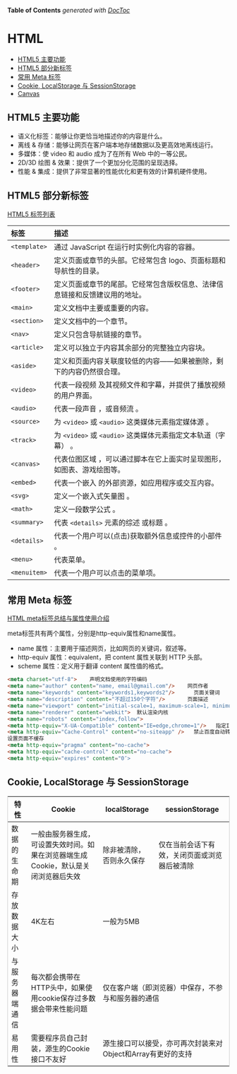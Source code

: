 <!-- START doctoc generated TOC please keep comment here to allow auto update -->
<!-- DON'T EDIT THIS SECTION, INSTEAD RE-RUN doctoc TO UPDATE -->
**Table of Contents**  *generated with [DocToc](https://github.com/thlorenz/doctoc)*

# HTML

- [HTML5 主要功能](#html5-%E4%B8%BB%E8%A6%81%E5%8A%9F%E8%83%BD)
- [HTML5 部分新标签](#html5-%E9%83%A8%E5%88%86%E6%96%B0%E6%A0%87%E7%AD%BE)
- [常用 Meta 标签](#%E5%B8%B8%E7%94%A8-meta-%E6%A0%87%E7%AD%BE)
- [Cookie, LocalStorage 与 SessionStorage](#cookie-localstorage-%E4%B8%8E-sessionstorage)
- [Canvas](./Canvas.md)

<!-- END doctoc generated TOC please keep comment here to allow auto update -->

## HTML5 主要功能
- 语义化标签：能够让你更恰当地描述你的内容是什么。
- 离线 & 存储：能够让网页在客户端本地存储数据以及更高效地离线运行。
- 多媒体：使 video 和 audio 成为了在所有 Web 中的一等公民。
- 2D/3D 绘图 & 效果：提供了一个更加分化范围的呈现选择。
- 性能 & 集成：提供了非常显著的性能优化和更有效的计算机硬件使用。

## HTML5 部分新标签

[HTML5 标签列表](https://developer.mozilla.org/zh-CN/docs/Web/Guide/HTML/HTML5/HTML5_element_list)

| 标签 | 描述 |
| :- | :- |
| `<template>` | 通过 JavaScript 在运行时实例化内容的容器。 |
| `<header>` | 定义页面或章节的头部。它经常包含 logo、页面标题和导航性的目录。 |
| `<footer>` | 定义页面或章节的尾部。它经常包含版权信息、法律信息链接和反馈建议用的地址。 |
| `<main>` | 定义文档中主要或重要的内容。 |
| `<section>` | 定义文档中的一个章节。 |
| `<nav>` | 定义只包含导航链接的章节。 |
| `<article>` | 定义可以独立于内容其余部分的完整独立内容块。 |
| `<aside>` | 定义和页面内容关联度较低的内容——如果被删除，剩下的内容仍然很合理。 |
| `<video>` | 代表一段视频 及其视频文件和字幕，并提供了播放视频的用户界面。 |
| `<audio>` | 代表一段声音 ，或音频流 。 |
| `<source>` | 为 `<video>` 或 `<audio>` 这类媒体元素指定媒体源 。 |
| `<track>` | 为 `<video>` 或 `<audio>` 这类媒体元素指定文本轨道（字幕） 。 |
| `<canvas>` | 代表位图区域 ，可以通过脚本在它上面实时呈现图形，如图表、游戏绘图等。 |
| `<embed>` | 代表一个嵌入 的外部资源，如应用程序或交互内容。 |
| `<svg>` | 定义一个嵌入式矢量图 。 |
| `<math>` | 定义一段数学公式 。 |
| `<summary>` | 代表 `<details>` 元素的综述 或标题 。 |
| `<details>` | 代表一个用户可以(点击)获取额外信息或控件的小部件 。 |
| `<menu>` | 代表菜单。 |
| `<menuitem>` | 代表一个用户可以点击的菜单项。 |

## 常用 Meta 标签

[HTML meta标签总结与属性使用介绍](https://segmentfault.com/a/1190000004279791)

meta标签共有两个属性，分别是http-equiv属性和name属性。
- name 属性：主要用于描述网页，比如网页的关键词，叙述等。
- http-equiv 属性：equivalent，把 content 属性关联到 HTTP 头部。
- scheme 属性：定义用于翻译 content 属性值的格式。

```html 
<meta charset="utf-8">    声明文档使用的字符编码
<meta name="author" content="name, email@gmail.com"/>    网页作者
<meta name="keywords" content="keywords1,keywords2"/>      页面关键词
<meta name="description" content="不超过150个字符"/>       页面描述
<meta name="viewport" content="initial-scale=1, maximum-scale=1, minimum-scale=1, user-scalable=no"> 为移动设备添加 viewport
<meta name="renderer" content="webkit">  默认渲染内核
<meta name="robots" content="index,follow">
<meta http-equiv="X-UA-Compatible" content="IE=edge,chrome=1"/>   指定IE和Chrome使用最新版本渲染当前页面
<meta http-equiv="Cache-Control" content="no-siteapp" />   禁止百度自动转码
设置页面不缓存
<meta http-equiv="pragma" content="no-cache">
<meta http-equiv="cache-control" content="no-cache">
<meta http-equiv="expires" content="0″>
```

## Cookie, LocalStorage 与 SessionStorage

<table style="border: 1px solid #ccc;">
	<thead>
		<tr>
			<th>特性</th>
			<th>Cookie</th>
			<th>localStorage</th>
			<th>sessionStorage</th>
		</tr>
	</thead>
	<tbody>
		<tr>
			<td>数据的生命期</td>
			<td>一般由服务器生成，可设置失效时间。如果在浏览器端生成Cookie，默认是关闭浏览器后失效</td>
			<td>除非被清除，否则永久保存</td>
			<td>仅在当前会话下有效，关闭页面或浏览器后被清除</td>
		</tr>
		<tr>
			<td>存放数据大小</td>
			<td>4K左右</td>
			<td colspan="2">一般为5MB</td>
		</tr>
		<tr>
			<td>与服务器端通信</td>
			<td>每次都会携带在HTTP头中，如果使用cookie保存过多数据会带来性能问题</td>
			<td colspan="2">仅在客户端（即浏览器）中保存，不参与和服务器的通信</td>
		</tr>
		<tr>
			<td>易用性</td>
			<td>需要程序员自己封装，源生的Cookie接口不友好</td>
			<td colspan="2">源生接口可以接受，亦可再次封装来对Object和Array有更好的支持</td>
		</tr>
	</tbody>
</table>
